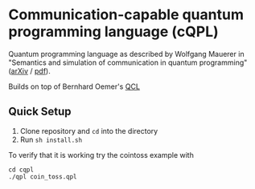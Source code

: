 # Communication-capable quantum programming language (cQPL)

Quantum programming language as described by Wolfgang Mauerer in "Semantics and
simulation of communication in quantum programming"
([arXiv](http://arxiv.org/abs/quant-ph/0511145) / [pdf](http://arxiv.org/pdf/quant-ph/0511145v1.pdf)).

Builds on top of Bernhard Oemer's [QCL](http://tph.tuwien.ac.at/~oemer/qcl.html)


## Quick Setup

1) Clone repository and `cd` into the directory
2) Run `sh install.sh`

To verify that it is working try the cointoss example with
```
cd cqpl
./qpl coin_toss.qpl
```
